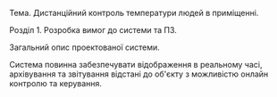 Тема. Дистанційний контроль температури людей в приміщенні.

Розділ 1. Розробка вимог до системи та ПЗ.

Загальний опис проектованої системи.

Система повинна забезпечувати відображення в реальному часі, архівування та звітування відстані до об'єкту з можливістю онлайн контролю та керування.

